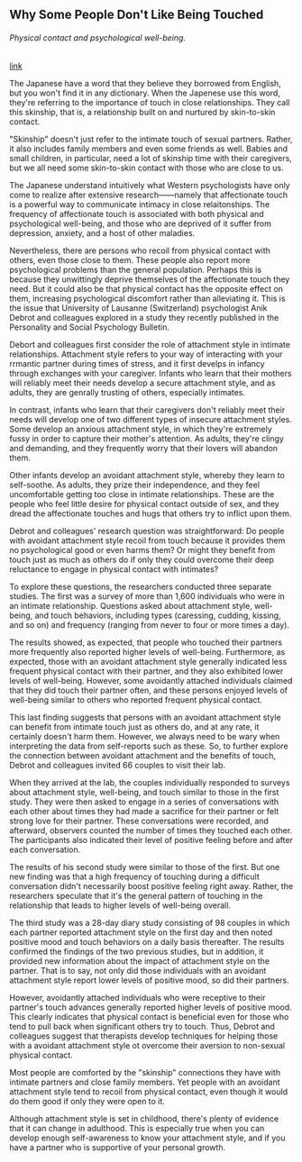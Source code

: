 ## Why Some People Don't Like Being Touched

###### Physical contact and psychological well-being.

[link](https://www.psychologytoday.com/intl/blog/talking-apes/202101/the-power-touch)

The Japanese have a word that they believe they borrowed from English, but you won't find it in any dictionary. When the Japenese use this word, they're referring to the importance of touch in close relationships. They call this skinship, that is, a relationship built on and nurtured by skin-to-skin contact.

"Skinship" doesn't just refer to the intimate touch of sexual partners. Rather, it also includes family members and even some friends as well. Babies and small children, in particular, need a lot of skinship time with their caregivers, but we all need some skin-to-skin contact with those who are close to us.

The Japanese understand intuitively what Western psychologists have only come to realize after extensive research——namely that affectionate touch is a powerful way to communicate intimacy in close relaitonships. The frequency of affectionate touch is associated with both physical and psychological well-being, and those who are deprived of it suffer from depression, anxiety, and a host of other maladies.

Nevertheless, there are persons who recoil from physical contact with others, even those close to them. These people also report more psychological problems than the general population. Perhaps this is because they unwittingly deprive themselves of the affectionate touch they need. But it could also be that physical contact has the opposite effect on them, increasing psychological discomfort rather than alleviating it. This is the issue that University of Lausanne (Switzerland) psychologist Anik Debrot and colleagues explored in a study they recently published in the Personality and Social Psychology Bulletin.

Debort and colleagues first consider the role of attachment style in intimate relationships. Attachment style refers to your way of interacting with your rrmantic partner during times of stress, and it first develps in infancy through exchanges with your caregiver. Infants who learn that their mothers will reliably meet their needs develop a secure attachment style, and as adults, they are genrally trusting of others, especially intimates.

In contrast, infants who learn that their caregivers don't reliably meet their needs will develop one of two different types of insecure attachment styles. Some develop an anxious attachment style, in which they're extremely fussy in order to capture their mother's attention. As adults, they're clingy and demanding, and they frequently worry that their lovers will abandon them.

Other infants develop an avoidant attachment style, whereby they learn to self-soothe. As adults, they prize their independence, and they feel uncomfortable getting too close in intimate relationships. These are the people who feel little desire for physical contact outside of sex, and they dread the affectionate touches and hugs that others try to inflict upon them.

Debrot and colleagues' research question was straightforward: Do people with avoidant attachment style recoil from touch because it provides them no psychological good or even harms them? Or might they benefit from touch just as much as others do if only they could overcome their deep reluctance to engage in physical contact with intimates?

To explore these questions, the researchers conducted three separate studies. The first was a survey of more than 1,600 individuals who were in an intimate relationship. Questions asked about attachment style, well-being, and touch behaviors, including types (caressing, cudding, kissing, and so on) and frequency (ranging from never to four or more times a day).

The results showed, as expected, that people who touched their partners more frequently also reported higher levels of well-being. Furthermore, as expected, those with an avoidant attachment style generally indicated less frequent physical contact with their partner, and they also exhibited lower levels of well-being. However, some avoidantly attached individuals claimed that they did touch their partner often, and these persons enjoyed levels of well-being similar to others who reported frequent physical contact.

This last finding suggests that persons with an avoidant attachment style can benefit from intimate touch just as others do, and at any rate, it certainly doesn't harm them. However, we always need to be wary when interpreting the data from self-reports such as these. So, to further explore the connection between avoidant attachment and the benefits of touch, Debrot and colleagues invited 66 couples to visit their lab.

When they arrived at the lab, the couples individually responded to surveys about attachment style, well-being, and touch similar to those in the first study. They were then asked to engage in a series of conversations with each other about times they had made a sacrifice for their partner or felt strong love for their partner. These conversations were recorded, and afterward, observers counted the number of times they touched each other. The participants also indicated their level of positive feeling before and after each conversation.

The results of his second study were similar to those of the first. But one new finding was that a high frequency of touching during a difficult conversation didn't necessarily boost positive feeling right away. Rather, the researchers speculate that it's the general pattern of touching in the relationship that leads to higher levels of well-being overall.

The third study was a 28-day diary study consisting of 98 couples in which each partner reported attachment style on the first day and then noted positive mood and touch behaviors on a daily basis thereafter. The results confirmed the findings of the two previous studies, but in addition, it provided new information about the impact of attachment style on the partner. That is to say, not only did those individuals with an avoidant attachment style report lower levels of positive mood, so did their partners.

However, avoidantly attached individuals who were receptive to their partner's touch advances generally reported higher levels of positive mood. This clearly indicates that physical contact is beneficial even for those who tend to pull back when significant others try to touch. Thus, Debrot and colleagues suggest that therapists develop techniques for helping those with a avoidant attachment style ot overcome their aversion to non-sexual physical contact.

Most people are comforted by the "skinship" connections they have with intimate partners and close family members. Yet people with an avoidant attachment style tend to recoil from physical contact, even though it would do them good if only they were open to it.

Although attachment style is set in childhood, there's plenty of evidence that it can change in adulthood. This is especially true when you can develop enough self-awareness to know your attachment style, and if you have a partner who is supportive of your personal growth.
